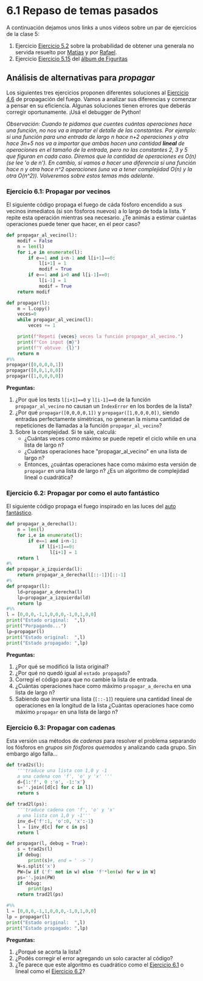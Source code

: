 # 6.1 Repaso de temas pasados

A continuación dejamos unos links a unos videos sobre un par de ejercicios de la clase 5:

1. Ejercicio [Ejercicio 5.2](../05_Random_Plt_Dbg/02_Random.md#ejercicio-52-generala-no-necesariamente-servida) sobre la probabilidad de obtener una generala no servida resuelto por [Matias](https://youtu.be/D_mipwwZjhM) y por [Rafael](https://youtu.be/c2SO3-iSd04).
2. Ejercicio [Ejercicio 5.15](../05_Random_Plt_Dbg/04_Figuritas.md#ejercicio-515) del [álbum de Figuritas](https://youtu.be/lSVNxPoRLJA)

## Análisis de alternativas para *propagar*

Los siguientes tres ejercicios proponen diferentes soluciones al [Ejercicio 4.6](../04_Listas_y_Listas/02_IteradoresLista.md#ejercicio-46-propagacion) de propagación del fuego. Vamos a analizar sus diferencias y comenzar a pensar en su eficiencia. Algunas soluciones tienen errores que deberás corregir oportunamente. ¡Usá el debugger de Python!

_Observación: Cuando te pidamos que cuentes cuántas operaciones hace una función, no nos va a importar el detalle de las constantes. Por ejemplo: si una función para una entrada de largo n hace n+2 operaciones y otra hace 3*n+5 nos va a importar que ambas hacen una cantidad **lineal** de operaciones en el tamaño de la entrada, pero no las constantes 2, 3 y 5 que figuran en cada caso. Diremos que la cantidad de operaciones es *O(n)* (se lee 'o de n'). En cambio, sí vamos a hacer una diferencia si una función hace n y otra hace n^2 operaciones (una va a tener complejidad *O(n)* y la otra O(n^2)*). Volveremos sobre estos temas más adelante._


### Ejercicio 6.1: Propagar por vecinos
El siguiente código propaga el fuego de cáda fósforo encendido a sus vecinos inmediatos (si son fósforos nuevos) a lo largo de toda la lista. Y repite esta operación mientras sea necesario. ¿Te animás a estimar cuántas operaciones puede tener que hacer, en el peor caso?

```python
def propagar_al_vecino(l):
    modif = False
    n = len(l)
    for i,e in enumerate(l):
        if e==1 and i<n-1 and l[i+1]==0:
            l[i+1] = 1
            modif = True
        if e==1 and i>0 and l[i-1]==0:
            l[i-1] = 1
            modif = True
    return modif

def propagar(l):
    m = l.copy()
    veces=0
    while propagar_al_vecino(l):
        veces += 1

    print(f"Repetí {veces} veces la función propagar_al_vecino.")
    print(f"Con input {m}")    
    print(f"Y obtuve  {l}")
    return m
#%%
propagar([0,0,0,0,1])
propagar([0,0,1,0,0])
propagar([1,0,0,0,0])
```

**Preguntas:**
1. ¿Por qué los tests `l[i+1]==0` y `l[i-1]==0` de la función `propagar_al_vecino` no causan un `IndexError` en los bordes de la lista?
2. ¿Por qué `propagar([0,0,0,0,1])` y `propagar([1,0,0,0,0])`, siendo entradas perfectamente simétricas, no generan la misma cantidad de repeticiones de llamadas a la función `propagar_al_vecino`?
3. Sobre la complejidad. Si te sale, calculá:
    * ¿Cuántas veces como máximo se puede repetir el ciclo while en una lista de largo n?
    * ¿Cuántas operaciones hace "propagar_al_vecino" en una lista de largo n?
    * Entonces, ¿cuántas operaciones hace como máximo esta versión de `propagar` en una lista de largo n? ¿Es un algoritmo de complejidad lineal o cuadrática?


### Ejercicio 6.2: Propagar por como el auto fantástico

El siguiente código propaga el fuego inspirado en las luces del [auto fantástico](https://youtu.be/oNeQi8-PXAU?t=11).
```python
def propagar_a_derecha(l):
    n = len(l)
    for i,e in enumerate(l):
        if e==1 and i<n-1:
            if l[i+1]==0:
                l[i+1] = 1
    return l
#%
def propagar_a_izquierda(l):
    return propagar_a_derecha(l[::-1])[::-1]
#%
def propagar(l):
    ld=propagar_a_derecha(l)
    lp=propagar_a_izquierda(ld)
    return lp
#%%
l = [0,0,0,-1,1,0,0,0,-1,0,1,0,0]
print("Estado original:  ",l)
print("Porpagando...")
lp=propagar(l)
print("Estado original:  ",l)
print("Estado propagado: ",lp)
```

**Preguntas:**
1. ¿Por qué se modificó la lista original? 
2. ¿Por qué no quedó igual al `estado propagado`? 
3. Corregí el código para que no cambie la lista de entrada.
4. ¿Cuántas operaciones hace como máximo `propagar_a_derecha` en una lista de largo n?
5. Sabiendo que invertir una lista (`[::-1]`) requiere una cantidad lineal de operaciones en la longitud de la lista ¿Cuántas operaciones hace como máximo `propagar` en una lista de largo n?


### Ejercicio 6.3: Propagar con cadenas
Esta versión usa métodos de _cadenas_ para resolver el problema separando los fósforos en _grupos sin fósforos quemados_ y analizando cada grupo. Sin embargo algo falla...

```python
def trad2s(l):
    '''traduce una lista con 1,0 y -1 
    a una cadena con 'f', 'o' y 'x' '''
    d={1:'f', 0 :'o', -1:'x'}
    s=''.join([d[c] for c in l])
    return s

def trad2l(ps):
    '''traduce cadena con 'f', 'o' y 'x'
    a una lista con 1,0 y -1'''
    inv_d={'f':1, 'o':0, 'x':-1}
    l = [inv_d[c] for c in ps]
    return l

def propagar(l, debug = True):
    s = trad2s(l)
    if debug:
        print(s)#, end = ' -> ')
    W=s.split('x')
    PW=[w if ('f' not in w) else 'f'*len(w) for w in W]
    ps=''.join(PW)
    if debug:
        print(ps)
    return trad2l(ps)

#%%
l = [0,0,0,-1,1,0,0,0,-1,0,1,0,0]
lp = propagar(l)
print("Estado original:  ",l)
print("Estado propagado: ",lp)
```

**Preguntas:**
1. ¿Porqué se acorta la lista? 
2. ¿Podés corregir el error agregando un solo caracter al código?
3. ¿Te parece que este algoritmo es cuadrático como el [Ejercicio 6.1](../06_Organizacion_y_Complejidad/01_Repaso.md#ejercicio-61-propagar-por-vecinos)
o lineal como el [Ejercicio 6.2](../06_Organizacion_y_Complejidad/01_Repaso.md#ejercicio-62-propagar-por-como-el-auto-fantastico)?




